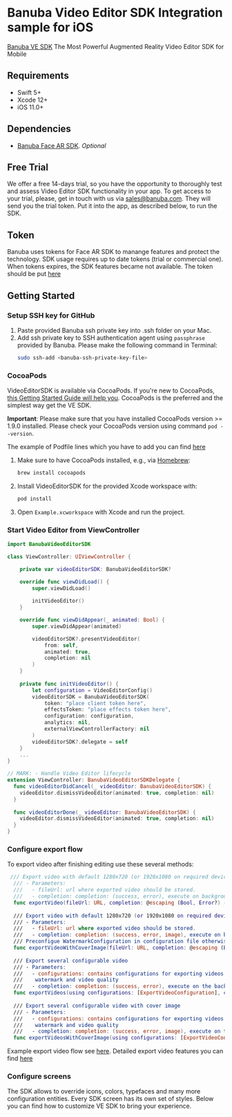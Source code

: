 # Banuba Video Editor SDK Integration sample for iOS
[Banuba VE SDK](https://www.banuba.com/video-editor-sdk)
The Most Powerful Augmented Reality Video Editor SDK for Mobile

## Requirements
- Swift 5+
- Xcode 12+
- iOS 11.0+

## Dependencies
- [Banuba Face AR SDK](https://www.banuba.com/facear-sdk/face-filters). *Optional*

## Free Trial  
We offer а free 14-days trial, so you have the opportunity to thoroughly test and assess Video Editor SDK functionality in your app. To get access to your trial, please, get in touch with us via [sales@banuba.com](mailto:sales@banuba.com). They will send you the trial token. Put it into the app, as described below, to run the SDK.  

## Token
Banuba uses tokens for Face AR SDK to manange features and protect the technology. SDK usage requires up to date tokens (trial or commercial one). When tokens expires, the SDK features became not available. The token should be put [here](/Example/Example/ViewController.swift#L21)


## Getting Started
### Setup SSH key for GitHub
1. Paste provided Banuba ssh private key into .ssh folder on your Mac.
2. Add ssh private key to SSH authentication agent using `passphrase` provided by Banuba. Please make the following command in Terminal:
   ```sh
   sudo ssh-add <banuba-ssh-private-key-file>
   ```
### CocoaPods
VideoEditorSDK is available via CocoaPods. If you're new to CocoaPods, [this Getting Started Guide will help you](https://guides.cocoapods.org/using/getting-started.html). CocoaPods is the preferred and the simplest way get the VE SDK.

**Important**: Please make sure that you have installed CocoaPods version >= 1.9.0 installed. Please check your CocoaPods version using command `pod --version`.

The example of Podfile lines which you have to add you can find [here](Example/Podfile)

1. Make sure to have CocoaPods installed, e.g., via [Homebrew](https://brew.sh):
   ```sh
   brew install cocoapods 
   ```
1. Install VideoEditorSDK for the provided Xcode workspace with:
   ```sh
   pod install
   ```
1. Open `Example.xcworkspace` with Xcode and run the project.

### Start Video Editor from ViewController
``` swift
import BanubaVideoEditorSDK

class ViewController: UIViewController {

    private var videoEditorSDK: BanubaVideoEditorSDK?

    override func viewDidLoad() {
        super.viewDidLoad()
    
        initVideoEditor()
    }

    override func viewDidAppear(_ animated: Bool) {
        super.viewDidAppear(animated)

        videoEditorSDK?.presentVideoEditor(
            from: self,
            animated: true,
            completion: nil
        )
    }
  
    private func initVideoEditor() {
        let configuration = VideoEditorConfig()
        videoEditorSDK = BanubaVideoEditorSDK(
            token: "place client token here",
            effectsToken: "place effects token here",
            configuration: configuration,
            analytics: nil,
            externalViewControllerFactory: nil
        )
        videoEditorSDK?.delegate = self
    }
    ...
}

// MARK: - Handle Video Editor lifecycle
extension ViewController: BanubaVideoEditorSDKDelegate {
  func videoEditorDidCancel(_ videoEditor: BanubaVideoEditorSDK) {
    videoEditor.dismissVideoEditor(animated: true, completion: nil)
  }
  
  func videoEditorDone(_ videoEditor: BanubaVideoEditorSDK) {
    videoEditor.dismissVideoEditor(animated: true, completion: nil)
  }
}

```  

### Configure export flow
To export video after finishing editing use these several methods:
``` swift
 /// Export video with default 1280x720 (or 1920x1080 on required devices) resolution
  /// - Parameters:
  ///   - fileUrl: url where exported video should be stored.
  ///   - completion: completion: (success, error), execute on background thread.
  func exportVideo(fileUrl: URL, completion: @escaping (Bool, Error?) -> Void)
  
  /// Export video with default 1280x720 (or 1920x1080 on required devices) resolution and cover image
  /// - Parameters:
  ///   - fileUrl: url where exported video should be stored.
  ///   - completion: completion: (success, error, image), execute on background thread.
  /// Preconfigue WatermarkConfiguration in configuration file otherwise will be used default configuration. Default cover image video indent is 0.5 second.
  func exportVideoWithCoverImage(fileUrl: URL, completion: @escaping (Bool, Error?, UIImage) -> Void)
  
  /// Export several configurable video
  /// - Parameters:
  ///   - configurations: contains configurations for exporting videos such as file url,
  ///    watermark and video quality
  ///   - completion: completion: (success, error), execute on the background thread.
  func exportVideos(using configurations: [ExportVideoConfiguration], completion: (Bool,Error?)->Void)
  
  /// Export several configurable video with cover image
  /// - Parameters:
  ///   - configurations: contains configurations for exporting videos such as file url,
  ///    watermark and video quality
  ///   - completion: completion: (success, error, image), execute on the background thread.
  func exportVideosWithCoverImage(using configurations: [ExportVideoConfiguration], completion: (_Bool, Error?, UIImage)->Void)
```  
Example export video flow see [here](/Example/Example/ViewController.swift#L599).
Detailed export video features you can find [here](export_flow.md)

### Configure screens  
The SDK allows to override icons, colors, typefaces and many more configuration entities. Every SDK screen has its own set of styles.
Below you can find how to customize VE SDK to bring your experience.
